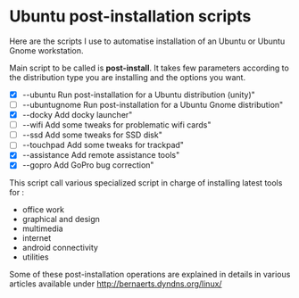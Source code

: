 Ubuntu post-installation scripts
================================

Here are the scripts I use to automatise installation of an Ubuntu or Ubuntu Gnome workstation.

Main script to be called is **post-install**. It takes few parameters according to the distribution type you are installing and the options you want.

- [x] --ubuntu          Run post-installation for a Ubuntu distribution (unity)"
- [ ] --ubuntugnome     Run post-installation for a Ubuntu Gnome distribution"
- [x] --docky           Add docky launcher"
- [ ] --wifi            Add some tweaks for problematic wifi cards"
- [ ] --ssd             Add some tweaks for SSD disk"
- [ ] --touchpad        Add some tweaks for trackpad"
- [x] --assistance      Add remote assistance tools"
- [x] --gopro           Add GoPro bug correction"

This script call various specialized script in charge of installing latest tools for :
  * office work
  * graphical and design
  * multimedia
  * internet
  * android connectivity
  * utilities

Some of these post-installation operations are explained in details in various articles available under http://bernaerts.dyndns.org/linux/
